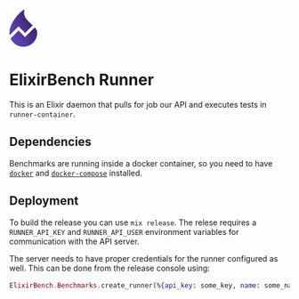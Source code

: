 <img src="../web/public/images/logo.png" height="68" />

# ElixirBench Runner

This is an Elixir daemon that pulls for job our API and executes tests in `runner-container`.

## Dependencies

Benchmarks are running inside a docker container, so you need to have
[`docker`](https://docs.docker.com/engine/installation/) and
[`docker-compose`](https://docs.docker.com/compose/install/) installed.

## Deployment

To build the release you can use `mix release`. The relese requires a `RUNNER_API_KEY` and `RUNNER_API_USER`
environment variables for communication with the API server.

The server needs to have proper credentials for the runner configured as well. This can be done from
the release console using:
```elixir
ElixirBench.Benchmarks.create_runner(%{api_key: some_key, name: some_name})
```
